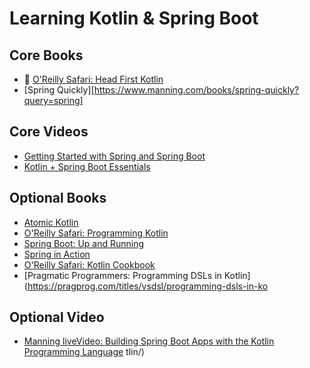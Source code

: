 # Learning Kotlin & Spring Boot

## Core Books
- 🚧 [O'Reilly Safari: Head First Kotlin](https://learning.oreilly.com/library/view/head-first-kotlin/9781491996683/)
- [Spring Quickly][https://www.manning.com/books/spring-quickly?query=spring]

## Core Videos
- [Getting Started with Spring and Spring Boot](https://learning.oreilly.com/live-training/courses/getting-started-with-spring-and-spring-boot/0636920277156/)
- [Kotlin + Spring Boot Essentials](https://learning.oreilly.com/live-training/courses/kotlin-spring-boot-essentials/0636920463443/)

## Optional Books
- [Atomic Kotlin](https://www.atomickotlin.com/atomickotlin/)
- [O'Reilly Safari: Programming Kotlin](https://learning.oreilly.com/library/view/programming-kotlin/9781680507287/f_0004.xhtml)
- [Spring Boot: Up and Running](https://learning.oreilly.com/library/view/spring-boot-up/9781492076971/)
- [Spring in Action](https://livebook.manning.com/book/spring-in-action-sixth-edition?origin=dashboard)
- [O'Reilly Safari: Kotlin Cookbook](https://learning.oreilly.com/library/view/kotlin-cookbook/9781492046660/)
- [Pragmatic Programmers: Programming DSLs in Kotlin](https://pragprog.com/titles/vsdsl/programming-dsls-in-ko

## Optional Video
- [Manning liveVideo: Building Spring Boot Apps with the Kotlin Programming Language](https://livevideo.manning.com/module/81_1_1/building-spring-boot-applications-with-the-kotlin-programming-language/introduction/introduction?)
tlin/)

